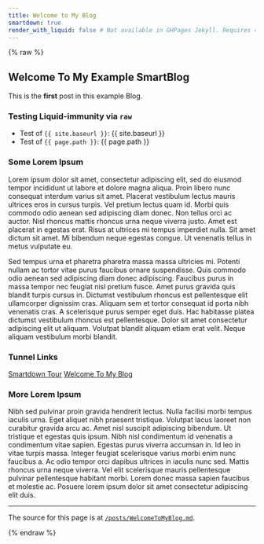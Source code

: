 ```yaml
---
title: Welcome to My Blog
smartdown: true
render_with_liquid: false # Not available in GHPages Jekyll. Requires 4.0
---
```

{% raw %}

## Welcome To My Example SmartBlog

This is the **first** post in this example Blog.


### Testing Liquid-immunity via `raw`

- Test of `{{ site.baseurl }}`: {{ site.baseurl }}
- Test of `{{ page.path }}`: {{ page.path }}

### Some Lorem Ipsum

Lorem ipsum dolor sit amet, consectetur adipiscing elit, sed do eiusmod tempor incididunt ut labore et dolore magna aliqua. Proin libero nunc consequat interdum varius sit amet. Placerat vestibulum lectus mauris ultrices eros in cursus turpis. Vel pretium lectus quam id. Morbi quis commodo odio aenean sed adipiscing diam donec. Non tellus orci ac auctor. Nisl rhoncus mattis rhoncus urna neque viverra justo. Amet est placerat in egestas erat. Risus at ultrices mi tempus imperdiet nulla. Sit amet dictum sit amet. Mi bibendum neque egestas congue. Ut venenatis tellus in metus vulputate eu.

Sed tempus urna et pharetra pharetra massa massa ultricies mi. Potenti nullam ac tortor vitae purus faucibus ornare suspendisse. Quis commodo odio aenean sed adipiscing diam donec adipiscing. Faucibus purus in massa tempor nec feugiat nisl pretium fusce. Amet purus gravida quis blandit turpis cursus in. Dictumst vestibulum rhoncus est pellentesque elit ullamcorper dignissim cras. Aliquam sem et tortor consequat id porta nibh venenatis cras. A scelerisque purus semper eget duis. Hac habitasse platea dictumst vestibulum rhoncus est pellentesque. Dolor sit amet consectetur adipiscing elit ut aliquam. Volutpat blandit aliquam etiam erat velit. Neque aliquam vestibulum morbi blandit.

### Tunnel Links

[Smartdown Tour](:@/posts/ABriefTourOfSmartdown.md)
[Welcome To My Blog](:@/posts/WelcomeToMyBlog.md)

### More Lorem Ipsum

Nibh sed pulvinar proin gravida hendrerit lectus. Nulla facilisi morbi tempus iaculis urna. Eget aliquet nibh praesent tristique. Volutpat lacus laoreet non curabitur gravida arcu ac. Amet nisl suscipit adipiscing bibendum. Ut tristique et egestas quis ipsum. Nibh nisl condimentum id venenatis a condimentum vitae sapien. Egestas purus viverra accumsan in. Id leo in vitae turpis massa. Integer feugiat scelerisque varius morbi enim nunc faucibus a. Ac odio tempor orci dapibus ultrices in iaculis nunc sed. Mattis rhoncus urna neque viverra. Vel elit scelerisque mauris pellentesque pulvinar pellentesque habitant morbi. Lorem donec massa sapien faucibus et molestie ac. Posuere lorem ipsum dolor sit amet consectetur adipiscing elit duis.

---

The source for this page is at [`/posts/WelcomeToMyBlog.md`](/posts/WelcomeToMyBlog.md).

{% endraw %}